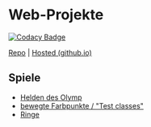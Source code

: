 # Web-Projekte

[![Codacy Badge](https://api.codacy.com/project/badge/Grade/363932f7b94941c4a5ae0df586fb4916)](https://app.codacy.com/app/NProductions/Web-Projekte?utm_source=github.com&utm_medium=referral&utm_content=AdiWeit/Web-Projekte&utm_campaign=Badge_Grade_Settings)

[Repo](https://github.com/AdiWeit/Web-Projekte) | [Hosted (github.io)](https://adiweit.github.io/Web-Projekte/)

## Spiele

*   [Helden des Olymp](https://adiweit.github.io/Web-Projekte/Helden%20des%20Olymp)
*   [bewegte Farbpunkte / "Test classes"](https://adiweit.github.io/Web-Projekte/Test%20classes)
*   [Ringe](https://adiweit.github.io/Web-Projekte/Ringe)